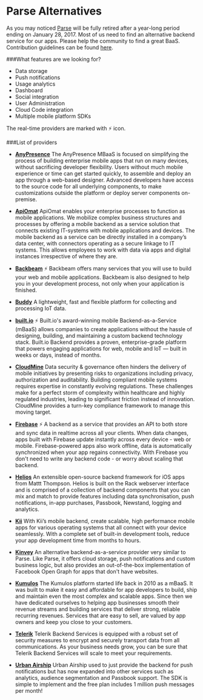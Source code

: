 # Parse Alternatives

As you may noticed [Parse](http://blog.parse.com/announcements/moving-on) will be fully retired after a year-long period ending on January 28, 2017. Most of us need to find an alternative backend service for our apps. Please help the community to find a great BaaS. Contribution guidelines can be found [here](CONTRIBUTING.md).

###What features are we looking for?
- Data storage
- Push notifications
- Usage analytics
- Dashboard
- Social integration
- User Administration
- Cloud Code integration
- Multiple mobile platform SDKs

The real-time providers are marked with :zap: icon.

###List of providers

- **[AnyPresence](http://www.anypresence.com/solutions/mbaas/)**
The AnyPresence MBaaS is focused on simplifying the process of building enterprise mobile apps that run on many devices, without sacrificing developer flexibility. Users without much mobile experience or time can get started quickly, to assemble and deploy an app through a web-based designer. Advanced developers have access to the source code for all underlying components, to make customizations outside the platform or deploy server components on-premise.

- **[ApiOmat](https://apiomat.com)**
ApiOmat enables your enterprise processes to function as mobile applications. We mobilize complex business structures and processes by offering a mobile backend as a service solution that connects existing IT-systems with mobile applications and devices. The mobile backend as a service can be directly installed in a company’s data center, with connectors operating as a secure linkage to IT systems. This allows employees to work with data via apps and digital instances irrespective of where they are. 

- **[Backbeam](http://backbeam.io)** :zap:
Backbeam offers many services that you will use to build your web and mobile applications. Backbeam is also designed to help you in your development process, not only when your application is finished.

- **[Buddy](https://buddy.com)**
A lightweight, fast and flexible platform for collecting and processing IoT data.

- **[built.io](https://www.built.io/products/backend/overview)** :zap:
Built.io's award-winning mobile Backend-as-a-Service (mBaaS) allows companies to create applications without the hassle of designing, building, and maintaining a custom backend technology stack. Built.io Backend provides a proven, enterprise-grade platform that powers engaging applications for web, mobile and loT — built in weeks or days, instead of months.

- **[CloudMine](https://cloudmine.me)**
Data security & governance often hinders the delivery of mobile initiatives by presenting risks to organizations including privacy, authorization and auditability. Building compliant mobile systems requires expertise in constantly evolving regulations. These challenges make for a perfect storm of complexity within healthcare and highly regulated industries, leading to significant friction instead of innovation. CloudMine provides a turn-key compliance framework to manage this moving target.

- **[Firebase](https://www.firebase.com)** :zap:
A backend as a service that provides an API to both store and sync data in realtime across all your clients. When data changes, apps built with Firebase update instantly across every device - web or mobile. Firebase-powered apps also work offline, data is automatically synchronized when your app regains connectivity. With Firebase you don't need to write any backend code - or worry about scaling that backend.

- **[Helios](http://helios.io)**
An extensible open-source backend framework for iOS apps from Mattt Thompson. Helios is built on the Rack webserver interface and is comprised of a collection of backend components that you can mix and match to provide features including data synchronisation, push notifications, in-app purchases, Passbook, Newstand, logging and analytics.

- **[Kii](https://en.kii.com/platform)**
With Kii’s mobile backend, create scalable, high performance mobile apps for various operating systems that all connect with your device seamlessly. With a complete set of built-in development tools, reduce your app development time from months to hours.

- **[Kinvey](http://www.kinvey.com)**
An alternative backend-as-a-service provider very similar to Parse. Like Parse, it offers cloud storage, push notifications and custom business logic, but also provides an out-of-the-box implementation of Facebook Open Graph for apps that don't have websites.

- **[Kumulos](http://www.kumulos.com)**
The Kumulos platform started life back in 2010 as a mBaaS. It was built to make it easy and affordable for app developers to build, ship and maintain even the most complex and scalable apps. Since then we have dedicated ourselves to helping app businesses smooth their revenue streams and building services that deliver strong, reliable recurring revenues. Services that are easy to sell, are valued by app owners and keep you close to your customers.

- **[Telerik](http://www.telerik.com/platform/backend-services)**
Telerik Backend Services is equipped with a robust set of security measures to encrypt and securely transport data from all communications. As your business needs grow, you can be sure that Telerik Backend Services will scale to meet your requirements.

- **[Urban Airship](https://www.urbanairship.com)**
Urban Airship used to just provide the backend for push notifications but has now expanded into other services such as analytics, audience segmentation and Passbook support. The SDK is simple to implement and the free plan includes 1 million push messages per month!
